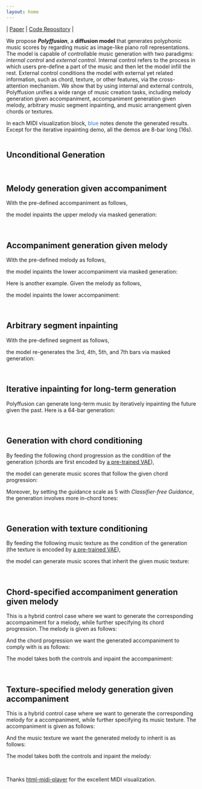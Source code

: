 ```yaml
---
layout: home
---
```

<head>
    <link rel="stylesheet" href="styles.css">
</head>

\| <a href="https://arxiv.org/abs/2307.10304">Paper</a> \| <a href="https://github.com/aik2mlj/polyffusion">Code Repository</a> \|

<!-- <hr color="#E8E8E8"> -->
<!-- <br> -->
We propose ***Polyffusion***, a **diffusion model** that generates polyphonic music scores by regarding music as image-like piano roll representations. The model is capable of controllable music generation with two paradigms: *internal control* and *external control*. Internal control refers to the process in which users pre-define a part of the music and then let the model infill the rest. External control conditions the model with external yet related information, such as chord, texture, or other features, via the cross-attention mechanism. We show that by using internal and external controls, Polyffusion unifies a wide range of music creation tasks, including melody generation given accompaniment, accompaniment generation given melody, arbitrary music segment inpainting, and music arrangement given chords or textures.

In each MIDI visualization block, <font color="#2B7ADB">blue</font> notes denote the generated results. Except for the iterative inpainting demo, all the demos are 8-bar long (16s).
<br>
<br>

## Unconditional Generation

<section class="center-stuff alone">
    <midi-player src="/media/uncond_pop909wm_1.mid" sound-font visualizer="#Vis_uncond"> </midi-player>
    <midi-player src="/media/uncond_pop909_1.mid" sound-font visualizer="#Vis_uncond"> </midi-player>
    <midi-player src="/media/uncond_pop909wm_0.mid" sound-font visualizer="#Vis_uncond"> </midi-player>
    <midi-player src="/media/uncond_pop909_3.mid" sound-font visualizer="#Vis_uncond"> </midi-player>
    <midi-visualizer type="piano-roll" id="Vis_uncond"> </midi-visualizer>
</section>
<br>

## Melody generation given accompaniment

With the pre-defined accompaniment as follows,
<div class="center-stuff">
<section class="vis inp">
    <midi-player src="/media/uncond_inp_above_acc.mid" sound-font visualizer="#Vis_inp_above_acc">
    </midi-player>
    <midi-visualizer src="/media/uncond_inp_above_acc.mid" type="piano-roll" id="Vis_inp_above_acc">
    </midi-visualizer>
</section>
</div>

the model inpaints the upper melody via masked generation:
<section class="center-stuff alone inp">
    <midi-player src="/media/uncond_inp_above_0_split.mid" sound-font visualizer="#Vis_inp_above"> </midi-player>
    <midi-player src="/media/uncond_inp_above_1_split.mid" sound-font visualizer="#Vis_inp_above"> </midi-player>
    <midi-visualizer type="piano-roll" id="Vis_inp_above"> </midi-visualizer>
</section>
<br>


## Accompaniment generation given melody

With the pre-defined melody as follows,
<div class="center-stuff">
<section class="vis inp">
    <midi-player src="/media/uncond_inp_below_ode_mld.mid" sound-font visualizer="#Vis_inp_below_mld_1"> </midi-player>
    <midi-visualizer src="/media/uncond_inp_below_ode_mld.mid" type="piano-roll" id="Vis_inp_below_mld_1">
    </midi-visualizer>
</section>
</div>

the model inpaints the lower accompaniment via masked generation:
<section class="center-stuff alone inp">
    <midi-player src="/media/uncond_inp_below_ode_0_split.mid" sound-font visualizer="#Vis_inp_below_1"> </midi-player>
    <midi-player src="/media/uncond_inp_below_ode_1_split.mid" sound-font visualizer="#Vis_inp_below_1"> </midi-player>
    <midi-visualizer type="piano-roll" id="Vis_inp_below_1"> </midi-visualizer>
</section>

Here is another example. Given the melody as follows,
<div class="center-stuff">
<section class="vis inp">
    <midi-player src="/media/uncond_inp_below_canon_mld.mid" sound-font visualizer="#Vis_inp_below_mld"> </midi-player>
    <midi-visualizer src="/media/uncond_inp_below_canon_mld.mid" type="piano-roll" id="Vis_inp_below_mld">
    </midi-visualizer>
</section>
</div>

the model inpaints the lower accompaniment:
<section class="center-stuff alone inp">
    <midi-player src="/media/uncond_inp_below_canon_0_split.mid" sound-font visualizer="#Vis_inp_below"> </midi-player>
    <midi-player src="/media/uncond_inp_below_canon_1_split.mid" sound-font visualizer="#Vis_inp_below"> </midi-player>
    <midi-visualizer type="piano-roll" id="Vis_inp_below"> </midi-visualizer>
</section>
<br>

## Arbitrary segment inpainting

With the pre-defined segment as follows,
<div class="center-stuff">
<section class="vis inp">
    <midi-player src="/media/uncond_inp_bars_orig.mid" sound-font visualizer="#Vis_inp_bars_orig"> </midi-player>
    <midi-visualizer src="/media/uncond_inp_bars_orig.mid" type="piano-roll" id="Vis_inp_bars_orig"> </midi-visualizer>
</section>
</div>

the model re-generates the 3rd, 4th, 5th, and 7th bars via masked generation:
<section class="center-stuff alone inp">
    <midi-player src="/media/uncond_inp_bars_0.mid" sound-font visualizer="#Vis_inp_bars"> </midi-player>
    <midi-player src="/media/uncond_inp_bars_1.mid" sound-font visualizer="#Vis_inp_bars"> </midi-player>
    <midi-visualizer type="piano-roll" id="Vis_inp_bars"> </midi-visualizer>
</section>
<br>

## Iterative inpainting for long-term generation

Polyffusion can generate long-term music by iteratively inpainting the future given the past. Here is a 64-bar generation:
<section class="vis">
    <midi-player src="/media/uncond_autoreg_0.mid" sound-font visualizer="#Vis_inp_autoreg"> </midi-player>
    <midi-visualizer src="/media/uncond_autoreg_0.mid" type="piano-roll" id="Vis_inp_autoreg"> </midi-visualizer>
</section>
<br>

## Generation with chord conditioning

By feeding the following chord progression as the condition of the generation (chords are first encoded by <a href="https://arxiv.org/abs/2008.07122">a pre-trained VAE</a>),
<div class="center-stuff">
<section class="vis inp">
    <midi-player src="/media/chd_v_chd.mid" sound-font visualizer="#Vis_chd_v_chd"> </midi-player>
    <midi-visualizer src="/media/chd_v_chd.mid" type="piano-roll" id="Vis_chd_v_chd"> </midi-visualizer>
</section>
</div>

the model can generate music scores that follow the given chord progression:
<section class="center-stuff alone">
    <midi-player src="/media/chd_v_0.mid" sound-font visualizer="#Vis_chd_v_nog"> </midi-player>
    <!-- <midi-player src="/media/chd_v_1.mid" sound-font visualizer="#Vis_chd_v"> </midi-player> -->
    <midi-player src="/media/chd_v_2.mid" sound-font visualizer="#Vis_chd_v_nog"> </midi-player>
    <midi-visualizer type="piano-roll" id="Vis_chd_v_nog"> </midi-visualizer>
</section>

Moreover, by setting the guidance scale as 5 with *Classifier-free Guidance*, the generation involves more in-chord tones:
<section class="center-stuff alone">
    <midi-player src="/media/chd_gs_5.mid" sound-font visualizer="#Vis_chd_v_g"> </midi-player>
    <midi-visualizer type="piano-roll" id="Vis_chd_v_g"> </midi-visualizer>
</section>

<!-- <section id="inp"> -->
<!--     Chord progression (condition): -->
<!--     <midi-player src="/media/chd_gs_chd.mid" sound-font visualizer="#Vis_chd_gs_chd"> </midi-player> -->
<!--     <midi-visualizer src="/media/chd_gs_chd.mid" type="piano-roll" id="Vis_chd_gs_chd"> </midi-visualizer> -->
<!-- </section> -->

<!-- Generation (same seed with different guidance scales): -->
<!-- <br> -->
<!-- guidance scale = 1 -->
<!-- <midi-player src="/media/chd_gs_1.mid" sound-font visualizer="#Vis_chd_gs"> </midi-player> -->
<!-- guidance scale = 3 -->
<!-- <midi-player src="/media/chd_gs_3.mid" sound-font visualizer="#Vis_chd_gs"> </midi-player> -->
<!-- guidance scale = 5 -->
<!-- <midi-player src="/media/chd_gs_5.mid" sound-font visualizer="#Vis_chd_gs"> </midi-player> -->
<!-- guidance scale = 10 -->
<!-- <midi-player src="/media/chd_gs_10.mid" sound-font visualizer="#Vis_chd_gs"> </midi-player> -->
<!-- <midi-visualizer type="piano-roll" id="Vis_chd_gs"> </midi-visualizer> -->
<br>

## Generation with texture conditioning

By feeding the following music texture as the condition of the generation (the texture is encoded by <a href="https://arxiv.org/abs/2008.07122">a pre-trained VAE</a>),
<div class="center-stuff">
<section class="vis inp">
    <midi-player src="/media/txt_v_txt.mid" sound-font visualizer="#Vis_txt_v_txt"> </midi-player>
    <midi-visualizer src="/media/txt_v_txt.mid" type="piano-roll" id="Vis_txt_v_txt"> </midi-visualizer>
</section>
</div>

the model can generate music scores that inherit the given music texture:
<section class="center-stuff alone">
    <midi-player src="/media/txt_v_0.mid" sound-font visualizer="#Vis_txt_v_nog"> </midi-player>
    <midi-player src="/media/txt_v_1.mid" sound-font visualizer="#Vis_txt_v_nog"> </midi-player>
    <!-- <midi-player src="/media/txt_v_2.mid" sound-font visualizer="#Vis_txt_v_nog"> </midi-player> -->
    <midi-visualizer type="piano-roll" id="Vis_txt_v_nog"> </midi-visualizer>
</section>

<!-- Generation (guidance scale = 5): -->
<!-- <section class="center-stuff alone"> -->
<!--     <midi-player src="/media/txt_gs_5.mid" sound-font visualizer="#Vis_txt_v_g"> </midi-player> -->
<!--     <midi-visualizer type="piano-roll" id="Vis_txt_v_g"> </midi-visualizer> -->
<!-- </section> -->

<!-- <section id="inp"> -->
<!--     Texture MIDI (condition): -->
<!--     <midi-player src="/media/txt_gs_txt.mid" sound-font visualizer="#Vis_txt_gs_txt"> </midi-player> -->
<!--     <midi-visualizer src="/media/txt_gs_txt.mid" type="piano-roll" id="Vis_txt_gs_txt"> </midi-visualizer> -->
<!-- </section> -->

<!-- Generation (same seed with different guidance scales): -->
<!-- <br> -->
<!-- guidance scale = 1 -->
<!-- <midi-player src="/media/txt_gs_1.mid" sound-font visualizer="#Vis_txt_gs"> </midi-player> -->
<!-- guidance scale = 3 -->
<!-- <midi-player src="/media/txt_gs_3.mid" sound-font visualizer="#Vis_txt_gs"> </midi-player> -->
<!-- guidance scale = 5 -->
<!-- <midi-player src="/media/txt_gs_5.mid" sound-font visualizer="#Vis_txt_gs"> </midi-player> -->
<!-- guidance scale = 10 -->
<!-- <midi-player src="/media/txt_gs_10.mid" sound-font visualizer="#Vis_txt_gs"> </midi-player> -->
<!-- <midi-visualizer type="piano-roll" id="Vis_txt_gs"> </midi-visualizer> -->
<br>

## Chord-specified accompaniment generation given melody

This is a hybrid control case where we want to generate the corresponding accompaniment for a melody, while further specifying its chord progression. The melody is given as follows:
<div class="center-stuff">
<section class="vis inp">
    <midi-player src="/media/uncond_inp_below_canon_mld.mid" sound-font visualizer="#Vis_chd_inp_below_mld">
    </midi-player>
    <midi-visualizer src="/media/uncond_inp_below_canon_mld.mid" type="piano-roll" id="Vis_chd_inp_below_mld">
    </midi-visualizer>
</section>
</div>

And the chord progression we want the generated accompaniment to comply with is as follows:
<div class="center-stuff">
<section class="vis inp">
    <midi-player src="/media/chd_v_chd.mid" sound-font visualizer="#Vis_chd_inp_below_chd"> </midi-player>
    <midi-visualizer src="/media/chd_v_chd.mid" type="piano-roll" id="Vis_chd_inp_below_chd"> </midi-visualizer>
</section>
</div>

The model takes both the controls and inpaint the accompaniment:
<section class="center-stuff alone inp">
    <midi-player src="/media/chd_inp_below_canon_0_split.mid" sound-font visualizer="#Vis_chd_inp_below"> </midi-player>
    <midi-player src="/media/chd_inp_below_canon_1_split.mid" sound-font visualizer="#Vis_chd_inp_below"> </midi-player>
    <midi-visualizer type="piano-roll" id="Vis_chd_inp_below"> </midi-visualizer>
</section>
<br>

## Texture-specified melody generation given accompaniment

This is a hybrid control case where we want to generate the corresponding melody for a accompaniment, while further specifying its music texture. The accompaniment is given as follows:
<div class="center-stuff">
<section class="vis inp">
    <midi-player src="/media/txt_inp_above_acc.mid" sound-font visualizer="#Vis_txt_inp_above_acc"> </midi-player>
    <midi-visualizer src="/media/txt_inp_above_acc.mid" type="piano-roll" id="Vis_txt_inp_above_acc">
    </midi-visualizer>
</section>
</div>

And the music texture we want the generated melody to inherit is as follows:
<div class="center-stuff">
<section class="vis inp">
    <midi-player src="/media/txt_inp_above_txt.mid" sound-font visualizer="#Vis_txt_inp_above_txt"> </midi-player>
    <midi-visualizer src="/media/txt_inp_above_txt.mid" type="piano-roll" id="Vis_txt_inp_above_txt"> </midi-visualizer>
</section>
</div>

The model takes both the controls and inpaint the melody:
<section class="center-stuff alone inp">
    <midi-player src="/media/txt_inp_above_0.mid" sound-font visualizer="#Vis_txt_inp_above"> </midi-player>
    <midi-player src="/media/txt_inp_above_1.mid" sound-font visualizer="#Vis_txt_inp_above"> </midi-player>
    <midi-visualizer type="piano-roll" id="Vis_txt_inp_above"> </midi-visualizer>
</section>
<br>


<script
    src="https://cdn.jsdelivr.net/combine/npm/tone@14.7.58,npm/@magenta/music@1.23.1/es6/core.js,npm/focus-visible@5,npm/html-midi-player@1.5.0"></script>
<script>
    pianorolls = document.querySelectorAll("midi-visualizer");
    for (let i = 0; i < pianorolls.length; i++) {
        pianorolls[i].config = {
            noteHeight: 5
        };
    }
</script>

Thanks <a href="https://cifkao.github.io/html-midi-player/">html-midi-player</a> for the excellent MIDI visualization.
